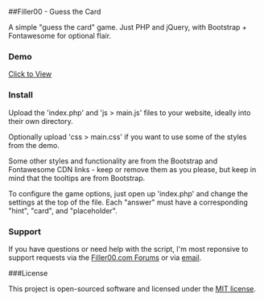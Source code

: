 ##Filler00 - Guess the Card

A simple "guess the card" game. Just PHP and jQuery, with Bootstrap + Fontawesome for optional flair.

### Demo

[Click to View](http://code.filler00.com/guess-the-card/)

### Install

Upload the 'index.php' and 'js > main.js' files to your website, ideally into their own directory. 

Optionally upload 'css > main.css' if you want to use some of the styles from the demo.

Some other styles and functionality are from the Bootstrap and Fontawesome CDN links - keep or remove them as you please, but keep in mind that the tooltips are from Bootstrap. 

To configure the game options, just open up 'index.php' and change the settings at the top of the file. Each "answer" must have a corresponding "hint", "card", and "placeholder".

### Support

If you have questions or need help with the script, I'm most reponsive to support requests via the [Filler00.com Forums](http://filler00.com/forum/) or via [email](http://filler00.com/contact/).

###License

This project is open-sourced software and licensed under the [MIT license](http://opensource.org/licenses/MIT).